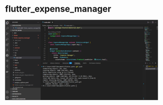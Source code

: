 # flutter_expense_manager

![Total Feedback Screenshot](https://github.com/SANDHOSH02/flutter_work/blob/main/flutter/my_app/assets/code.png)
